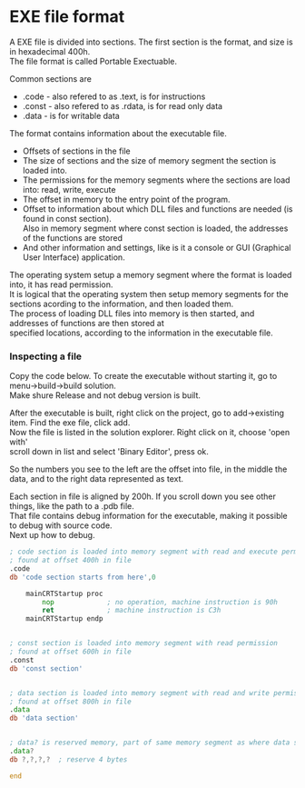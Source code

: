 # EXE file format
A EXE file is divided into sections. The first section is the format, and size is in hexadecimal 400h. <br>
The file format is called Portable Exectuable.

Common sections are 
- .code - also refered to as .text, is for instructions
- .const - also refered to as .rdata, is for read only data
- .data - is for writable data
  
The format contains information about the executable file. <br>
- Offsets of sections in the file
- The size of sections and the size of memory segment the section is loaded into.
- The permissions for the memory segments where the sections are load into: read, write, execute <br>
- The offset in memory to the entry point of the program.
- Offset to information about which DLL files and functions are needed (is found in const section). <br>
  Also in memory segment where const section is loaded, the addresses of the functions are stored
- And other information and settings, like is it a console or GUI (Graphical User Interface) application.

The operating system setup a memory segment where the format is loaded into, it has read permission. <br>
It is logical that the operating system then setup memory segments for the sections acording to the information, and then loaded them. <br>
The process of loading DLL files into memory is then started, and addresses of functions are then stored at <br>
specified locations, according to the information in the executable file.

### Inspecting a file
Copy the code below. To create the executable without starting it, go to menu->build->build solution. <br>
Make shure Release and not debug version is built.

After the executable is built, right click on the project, go to add->existing item. Find the exe file, click add. <br>
Now the file is listed in the solution explorer. Right click on it, choose 'open with' <br>
scroll down in list and select 'Binary Editor', press ok. <br>

So the numbers you see to the left are the offset into file, in the middle the data, and to the right data represented as text.

Each section in file is aligned by 200h. If you scroll down you see other things, like the path to a .pdb file. <br>
That file contains debug information for the executable, making it possible to debug with source code. <br>
Next up how to debug.

```asm
; code section is loaded into memory segment with read and execute permissions
; found at offset 400h in file
.code
db 'code section starts from here',0

	mainCRTStartup proc
		nop				; no operation, machine instruction is 90h
		ret				; machine instruction is C3h
	mainCRTStartup endp


; const section is loaded into memory segment with read permission
; found at offset 600h in file
.const
db 'const section'


; data section is loaded into memory segment with read and write permissions
; found at offset 800h in file
.data
db 'data section'


; data? is reserved memory, part of same memory segment as where data section is loaded, useally
.data?
db ?,?,?,?	; reserve 4 bytes

end
```
